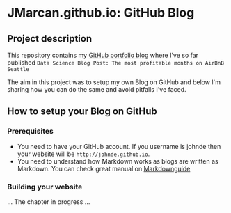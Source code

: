 # JMarcan.github.io: GitHub Blog

## Project description
This repository contains my [GitHub portfolio blog](https://jmarcan.github.io//) where I've so far published `Data Science Blog Post: The most profitable months on AirBnB Seattle`

The aim in this project was to setup my own Blog on GitHub and below I'm sharing how you can do the same and avoid pitfalls I've faced.



## How to setup your Blog on GitHub
### Prerequisites
- You need to have your GitHub account. If you username is johnde then your website will be `http://johnde.github.io`.
- You need to understand how Markdown works as blogs are written as Markdown. You can check great manual on [Markdownguide](https://www.markdownguide.org/getting-started/)

### Building your website
... The chapter in progress ...
